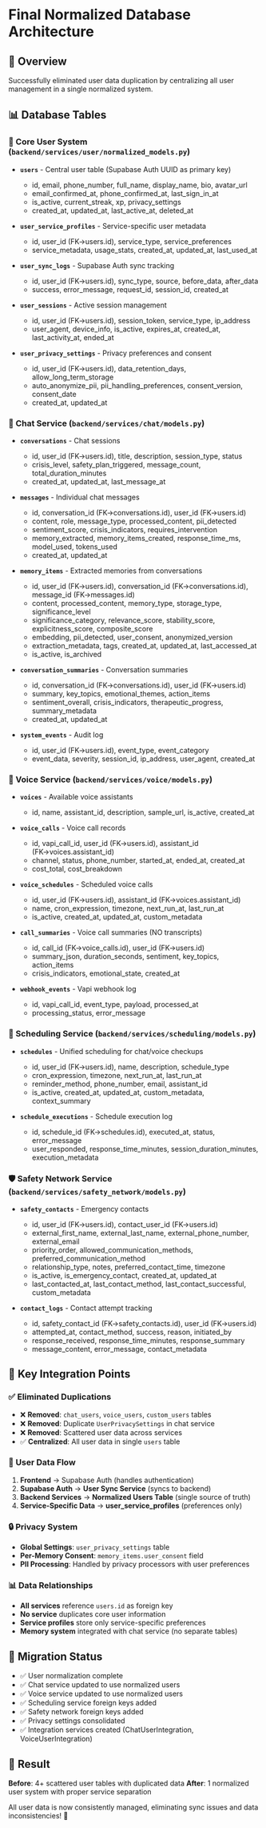 # Final Normalized Database Architecture

## 🎯 **Overview**

Successfully eliminated user data duplication by centralizing all user management in a single normalized system.

## 📊 **Database Tables**

### **🔵 Core User System** (`backend/services/user/normalized_models.py`)

- **`users`** - Central user table (Supabase Auth UUID as primary key)

  - id, email, phone_number, full_name, display_name, bio, avatar_url
  - email_confirmed_at, phone_confirmed_at, last_sign_in_at
  - is_active, current_streak, xp, privacy_settings
  - created_at, updated_at, last_active_at, deleted_at

- **`user_service_profiles`** - Service-specific user metadata

  - id, user_id (FK→users.id), service_type, service_preferences
  - service_metadata, usage_stats, created_at, updated_at, last_used_at

- **`user_sync_logs`** - Supabase Auth sync tracking

  - id, user_id (FK→users.id), sync_type, source, before_data, after_data
  - success, error_message, request_id, session_id, created_at

- **`user_sessions`** - Active session management

  - id, user_id (FK→users.id), session_token, service_type, ip_address
  - user_agent, device_info, is_active, expires_at, created_at, last_activity_at, ended_at

- **`user_privacy_settings`** - Privacy preferences and consent
  - id, user_id (FK→users.id), data_retention_days, allow_long_term_storage
  - auto_anonymize_pii, pii_handling_preferences, consent_version, consent_date
  - created_at, updated_at

### **💬 Chat Service** (`backend/services/chat/models.py`)

- **`conversations`** - Chat sessions

  - id, user_id (FK→users.id), title, description, session_type, status
  - crisis_level, safety_plan_triggered, message_count, total_duration_minutes
  - created_at, updated_at, last_message_at

- **`messages`** - Individual chat messages

  - id, conversation_id (FK→conversations.id), user_id (FK→users.id)
  - content, role, message_type, processed_content, pii_detected
  - sentiment_score, crisis_indicators, requires_intervention
  - memory_extracted, memory_items_created, response_time_ms, model_used, tokens_used
  - created_at, updated_at

- **`memory_items`** - Extracted memories from conversations

  - id, user_id (FK→users.id), conversation_id (FK→conversations.id), message_id (FK→messages.id)
  - content, processed_content, memory_type, storage_type, significance_level
  - significance_category, relevance_score, stability_score, explicitness_score, composite_score
  - embedding, pii_detected, user_consent, anonymized_version
  - extraction_metadata, tags, created_at, updated_at, last_accessed_at
  - is_active, is_archived

- **`conversation_summaries`** - Conversation summaries

  - id, conversation_id (FK→conversations.id), user_id (FK→users.id)
  - summary, key_topics, emotional_themes, action_items
  - sentiment_overall, crisis_indicators, therapeutic_progress, summary_metadata
  - created_at, updated_at

- **`system_events`** - Audit log
  - id, user_id (FK→users.id), event_type, event_category
  - event_data, severity, session_id, ip_address, user_agent, created_at

### **🎤 Voice Service** (`backend/services/voice/models.py`)

- **`voices`** - Available voice assistants

  - id, name, assistant_id, description, sample_url, is_active, created_at

- **`voice_calls`** - Voice call records

  - id, vapi_call_id, user_id (FK→users.id), assistant_id (FK→voices.assistant_id)
  - channel, status, phone_number, started_at, ended_at, created_at
  - cost_total, cost_breakdown

- **`voice_schedules`** - Scheduled voice calls

  - id, user_id (FK→users.id), assistant_id (FK→voices.assistant_id)
  - name, cron_expression, timezone, next_run_at, last_run_at
  - is_active, created_at, updated_at, custom_metadata

- **`call_summaries`** - Voice call summaries (NO transcripts)

  - id, call_id (FK→voice_calls.id), user_id (FK→users.id)
  - summary_json, duration_seconds, sentiment, key_topics, action_items
  - crisis_indicators, emotional_state, created_at

- **`webhook_events`** - Vapi webhook log
  - id, vapi_call_id, event_type, payload, processed_at
  - processing_status, error_message

### **📅 Scheduling Service** (`backend/services/scheduling/models.py`)

- **`schedules`** - Unified scheduling for chat/voice checkups

  - id, user_id (FK→users.id), name, description, schedule_type
  - cron_expression, timezone, next_run_at, last_run_at
  - reminder_method, phone_number, email, assistant_id
  - is_active, created_at, updated_at, custom_metadata, context_summary

- **`schedule_executions`** - Schedule execution log
  - id, schedule_id (FK→schedules.id), executed_at, status, error_message
  - user_responded, response_time_minutes, session_duration_minutes, execution_metadata

### **🛡️ Safety Network Service** (`backend/services/safety_network/models.py`)

- **`safety_contacts`** - Emergency contacts

  - id, user_id (FK→users.id), contact_user_id (FK→users.id)
  - external_first_name, external_last_name, external_phone_number, external_email
  - priority_order, allowed_communication_methods, preferred_communication_method
  - relationship_type, notes, preferred_contact_time, timezone
  - is_active, is_emergency_contact, created_at, updated_at
  - last_contacted_at, last_contact_method, last_contact_successful, custom_metadata

- **`contact_logs`** - Contact attempt tracking
  - id, safety_contact_id (FK→safety_contacts.id), user_id (FK→users.id)
  - attempted_at, contact_method, success, reason, initiated_by
  - response_received, response_time_minutes, response_summary
  - message_content, error_message, contact_metadata

## 🔗 **Key Integration Points**

### **✅ Eliminated Duplications**

- ❌ **Removed**: `chat_users`, `voice_users`, `custom_users` tables
- ❌ **Removed**: Duplicate `UserPrivacySettings` in chat service
- ❌ **Removed**: Scattered user data across services
- ✅ **Centralized**: All user data in single `users` table

### **🔄 User Data Flow**

1. **Frontend** → Supabase Auth (handles authentication)
2. **Supabase Auth** → **User Sync Service** (syncs to backend)
3. **Backend Services** → **Normalized Users Table** (single source of truth)
4. **Service-Specific Data** → **user_service_profiles** (preferences only)

### **🔒 Privacy System**

- **Global Settings**: `user_privacy_settings` table
- **Per-Memory Consent**: `memory_items.user_consent` field
- **PII Processing**: Handled by privacy processors with user preferences

### **📊 Data Relationships**

- **All services** reference `users.id` as foreign key
- **No service** duplicates core user information
- **Service profiles** store only service-specific preferences
- **Memory system** integrated with chat service (no separate tables)

## 🚀 **Migration Status**

- ✅ User normalization complete
- ✅ Chat service updated to use normalized users
- ✅ Voice service updated to use normalized users
- ✅ Scheduling service foreign keys added
- ✅ Safety network foreign keys added
- ✅ Privacy settings consolidated
- ✅ Integration services created (ChatUserIntegration, VoiceUserIntegration)

## 🎯 **Result**

**Before**: 4+ scattered user tables with duplicated data
**After**: 1 normalized user system with proper service separation

All user data is now consistently managed, eliminating sync issues and data inconsistencies! 🎉
